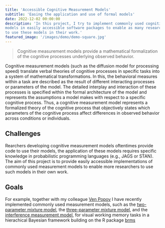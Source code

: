 ```yaml
---
title: 'Accessible Cognitive Measurement Models'
subtitle: 'Easing the application and use of formal models'
date: 2022-12-02 00:00:00
description: 'In this project, I try to implement commonly used cognitive Measurement
models in easily accessible software packages to enable as many researchers as possible
to use these models in their work.'
featured_image: '/images/demo/demo-square.jpg'
---
```


> Cognitive measurement models provide a mathematical formalization of the cognitive processes underlying observed behavior.

Cognitive measurement models (such as the diffusion model for processing speed) translate verbal theories of cognitive processes in specific tasks into a system of mathematical transformations. In this, the behavioral measures within a task are described as the result of different interacting processes or parameters of the model. The detailed interplay and interaction of these processes is specified within the formal architecture of the model and represents the assumptions a model makes with respect to a specific cognitive process. Thus, a cognitive measurement model represents a formalized theory of the cognitive process that objectively states which parameters of the cognitive process affect differences in observed behavior across conditions or individuals.

## Challenges

Rearchers developing cognitive measurement models oftentimes provide code to use their models, the application of these models requires specific knowledge in probabilistic programming languages (e.g., JAGS or STAN). The aim of this project is to provide easily accessible implementations of commonly used measurement models to enable more researchers to use such models in their own work.

## Goals  

For example, together with my colleague [Ven Popov](https://venpopov.com) I have recently implemented commonly used measurement models, such as the [two-parameter mixture model](http://dx.doi.org/10.1038/nature06860), the [three-parameter mixture model](https://doi.org/10.1167/9.10.7), and the [interference measurement model](https://doi.org/10.1167/17.5.11), for visual working memory tasks in a hierachical Bayesian framework building on the R package [brms](https://paul-buerkner.github.io/brms/)
